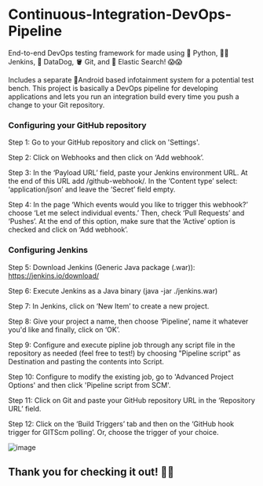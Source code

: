 # Continuous-Integration-DevOps-Pipeline
End-to-end DevOps testing framework for made using 🐍 Python, 👨🏻 Jenkins, 🐶 DataDog, 🪣 Git, and 🔎 Elastic Search! :scream::scream:

Includes a separate 🤖Android based infotainment system for a potential test bench. 
This project is basically a DevOps pipeline for developing applications and lets you run an integration build every time you push a change to your Git repository. 

### Configuring your GitHub repository

Step 1: Go to your GitHub repository and click on 'Settings'.

Step 2: Click on Webhooks and then click on ‘Add webhook’.

Step 3: In the ‘Payload URL’ field, paste your Jenkins environment URL. At the end of this URL add /github-webhook/. In the ‘Content type’ select: ‘application/json’ and leave the ‘Secret’ field empty.

Step 4: In the page ‘Which events would you like to trigger this webhook?’ choose ‘Let me select individual events.’ Then, check ‘Pull Requests’ and ‘Pushes’. At the end of this option, make sure that the ‘Active’ option is checked and click on ‘Add webhook’.

### Configuring Jenkins
Step 5: Download Jenkins (Generic Java package (.war)): https://jenkins.io/download/

Step 6: Execute Jenkins as a Java binary (java -jar ./jenkins.war)

Step 7: In Jenkins, click on ‘New Item’ to create a new project.

Step 8: Give your project a name, then choose ‘Pipeline’, name it whatever you'd like and finally, click on ‘OK’.

Step 9: Configure and execute pipline job through any script file in the repository as needed (feel free to test!) by choosing "Pipeline script" as Destination and pasting the contents into Script.

Step 10: Configure to modify the existing job, go to 'Advanced Project Options' and then click 'Pipeline script from SCM'. 

Step 11: Click on Git and paste your GitHub repository URL in the ‘Repository URL’ field.

Step 12: Click on the ‘Build Triggers’ tab and then on the ‘GitHub hook trigger for GITScm polling’. Or, choose the trigger of your choice.

![image](https://user-images.githubusercontent.com/53611087/198152478-88bdaeb9-c13f-4a48-835e-e8e0ace66159.png)

## Thank you for checking it out! :metal:&#127999;
